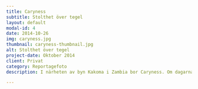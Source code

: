 ```yaml
---
title: Caryness
subtitle: Stolthet över tegel
layout: default
modal-id: 4
date: 2014-10-26
img: caryness.jpg
thumbnail: caryness-thumbnail.jpg
alt: Stolthet över tegel
project-date: Oktober 2014
client: Privat
category: Reportagefoto
description: I närheten av byn Kakoma i Zambia bor Caryness. Om dagarna jobbar hon med att ta hand om den lodge som hjälporganisationen ZASP har byggt för sina folkhögskolestudenter. Genom jobbet har hon fått råd att bygga ett tegelhus åt sin familj, något som signalerar status i ett land där de flesta har enkla lerhyddor med grästak. Bilden visar en kvinna med rak rygg som sliter hårt för sin familj.

---
```

